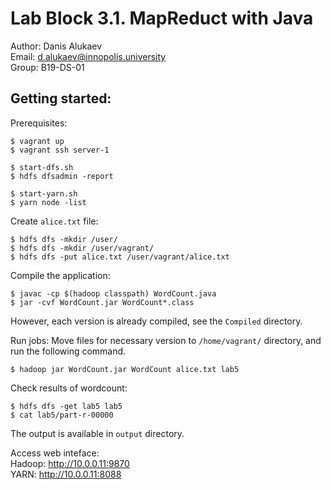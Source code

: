 # Lab Block 3.1. MapReduct with Java
Author: Danis Alukaev \
Email: d.alukaev@innopolis.university \
Group: B19-DS-01 

## Getting started:
Prerequisites:
```
$ vagrant up
$ vagrant ssh server-1

$ start-dfs.sh
$ hdfs dfsadmin -report

$ start-yarn.sh
$ yarn node -list
```
Create `alice.txt` file:
```
$ hdfs dfs -mkdir /user/
$ hdfs dfs -mkdir /user/vagrant/
$ hdfs dfs -put alice.txt /user/vagrant/alice.txt
```
Compile the application:
```
$ javac -cp $(hadoop classpath) WordCount.java
$ jar -cvf WordCount.jar WordCount*.class
```
However, each version is already compiled, see the `Compiled` directory.

Run jobs:
Move files for necessary version to `/home/vagrant/` directory, and run the following command.
```
$ hadoop jar WordCount.jar WordCount alice.txt lab5
```
Check results of wordcount: 
```
$ hdfs dfs -get lab5 lab5
$ cat lab5/part-r-00000
```
The output is available in `output` directory.

Access web inteface: \
Hadoop: http://10.0.0.11:9870 \
YARN: http://10.0.0.11:8088
